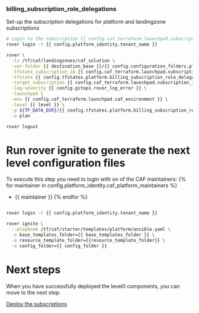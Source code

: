 
### billing_subscription_role_delegations
Set-up the subscription delegations for platform and landingzone subscriptions

```bash
# Login to the subscription {{ config.caf_terraform.launchpad.subscription_name }} with the user {{ config.caf_terraform.billing_subscription_role_delegations.azuread_user_ea_account_owner }}
rover login -t {{ config.platform_identity.tenant_name }}

rover \
  -lz /tf/caf/landingzones/caf_solution \
  -var-folder {{ destination_base }}/{{ config.configuration_folders.platform.destination_relative_path }}/level0/billing_subscription_role_delegations \
  -tfstate_subscription_id {{ config.caf_terraform.launchpad.subscription_id }} \
  -tfstate {{ config.tfstates.platform.billing_subscription_role_delegations.tfstate }} \
  -target_subscription {{ config.caf_terraform.launchpad.subscription_id }} \
  -log-severity {{ config.gitops.rover_log_error }} \
  -launchpad \
  -env {{ config.caf_terraform.launchpad.caf_environment }} \
  -level {{ level }} \
  -p ${TF_DATA_DIR}/{{ config.tfstates.platform.billing_subscription_role_delegations.tfstate }}.tfplan \
  -a plan

rover logout

```

# Run rover ignite to generate the next level configuration files

To execute this step you need to login with on of the CAF maintainers:
{% for maintainer in config.platform_identity.caf_platform_maintainers %}
  - {{ maintainer }}
{% endfor %}

```bash

rover login -t {{ config.platform_identity.tenant_name }}

rover ignite \
  --playbook /tf/caf/starter/templates/platform/ansible.yaml \
  -e base_templates_folder={{ base_templates_folder }} \
  -e resource_template_folder={{resource_template_folder}} \
  -e config_folder={{ config_folder }}

```

# Next steps

When you have successfully deployed the level0 components, you can move to the next step.

[Deploy the subscriptions](../../level1/subscriptions/readme.md)